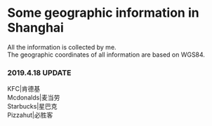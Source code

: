# Some geographic information in Shanghai  
All the information is collected by me.  
The geographic coordinates of all information are based on WGS84.  

### 2019.4.18 UPDATE  
KFC|肯德基  
Mcdonalds|麦当劳  
Starbucks|星巴克  
Pizzahut|必胜客  
